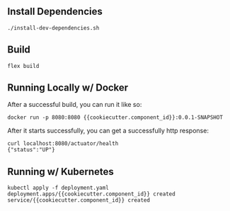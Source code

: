 ## Install Dependencies

    ./install-dev-dependencies.sh

## Build

    flex build

## Running Locally w/ Docker

After a successful build, you can run it like so:

    docker run -p 8080:8080 {{cookiecutter.component_id}}:0.0.1-SNAPSHOT

After it starts successfully, you can get a successfully http response:

    curl localhost:8080/actuator/health
    {"status":"UP"}

## Running w/ Kubernetes

    kubectl apply -f deployment.yaml
    deployment.apps/{{cookiecutter.component_id}} created
    service/{{cookiecutter.component_id}} created
